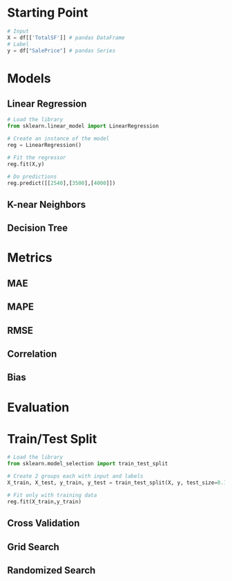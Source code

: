 # Starting Point
```python
# Input
X = df[['TotalSF']] # pandas DataFrame
# Label
y = df["SalePrice"] # pandas Series
```

# Models
## Linear Regression

```python
# Load the library
from sklearn.linear_model import LinearRegression

# Create an instance of the model
reg = LinearRegression()

# Fit the regressor
reg.fit(X,y)

# Do predictions
reg.predict([[2540],[3500],[4000]])
```
## K-near Neighbors

## Decision Tree

# Metrics
## MAE
## MAPE
## RMSE
## Correlation
## Bias

# Evaluation

# Train/Test Split
```python
# Load the library
from sklearn.model_selection import train_test_split

# Create 2 groups each with input and labels
X_train, X_test, y_train, y_test = train_test_split(X, y, test_size=0.10)

# Fit only with training data
reg.fit(X_train,y_train)
```

## Cross Validation
## Grid Search
## Randomized Search

